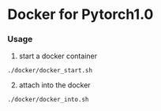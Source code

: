 # Docker for Pytorch1.0

### Usage

1. start a docker container
```
./docker/docker_start.sh
```

2. attach into the docker
```
./docker/docker_into.sh
```
